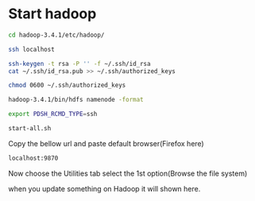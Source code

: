 # Start hadoop

```BASH
cd hadoop-3.4.1/etc/hadoop/
```

```BASH
ssh localhost
```

```BASH
ssh-keygen -t rsa -P '' -f ~/.ssh/id_rsa 
cat ~/.ssh/id_rsa.pub >> ~/.ssh/authorized_keys
```

```BASH
chmod 0600 ~/.ssh/authorized_keys
```

```BASH
hadoop-3.4.1/bin/hdfs namenode -format
```

```BASH
export PDSH_RCMD_TYPE=ssh
```

```BASH
start-all.sh

```
Copy the bellow url and paste default browser(Firefox here)
```BASH
localhost:9870
```

Now choose the Utilities tab select the 1st option(Browse the file system)

when you update something on Hadoop it will shown here.
